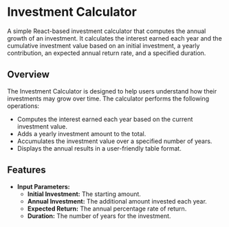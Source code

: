 # Investment Calculator

A simple React-based investment calculator that computes the annual growth of an investment. It calculates the interest earned each year and the cumulative investment value based on an initial investment, a yearly contribution, an expected annual return rate, and a specified duration.

## Overview

The Investment Calculator is designed to help users understand how their investments may grow over time. The calculator performs the following operations:
- Computes the interest earned each year based on the current investment value.
- Adds a yearly investment amount to the total.
- Accumulates the investment value over a specified number of years.
- Displays the annual results in a user-friendly table format.

## Features

- **Input Parameters:**  
  - **Initial Investment:** The starting amount.
  - **Annual Investment:** The additional amount invested each year.
  - **Expected Return:** The annual percentage rate of return.
  - **Duration:** The number of years for the investment.

